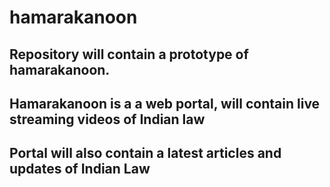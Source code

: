 # hamarakanoon

## Repository will contain a prototype of hamarakanoon.
## Hamarakanoon is a a web portal, will contain live streaming videos of Indian law
## Portal will also contain a latest articles and updates of Indian Law
